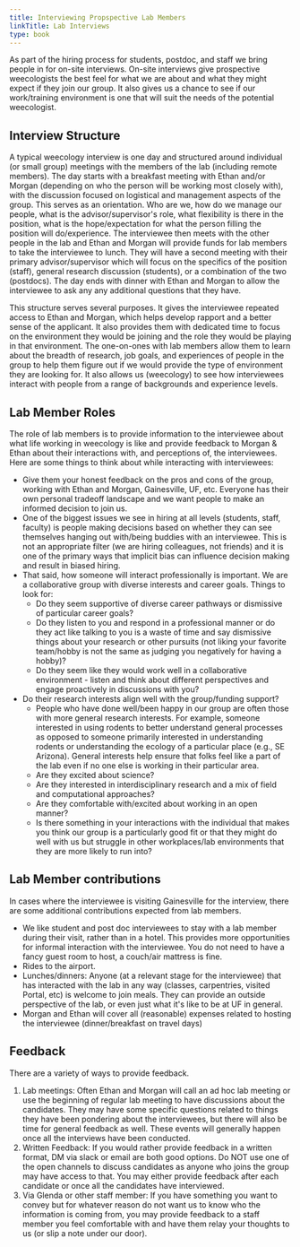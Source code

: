 ```yaml
---
title: Interviewing Propspective Lab Members
linkTitle: Lab Interviews
type: book
---
```


As part of the hiring process for students, postdoc, and staff we bring people in for on-site interviews. On-site interviews give prospective weecologists the best feel for what we are about and what they might expect if they join our group. It also gives us a chance to see if our work/training environment is one that will suit the needs of the potential weecologist.

## Interview Structure

A typical weecology interview is one day and structured around individual (or small group) meetings with the members of the lab (including remote members). The day starts with a breakfast meeting with Ethan and/or Morgan (depending on who the person will be working most closely with), with the discussion focused on logistical and management aspects of the group. This serves as an orientation. Who are we, how do we manage our people, what is the advisor/supervisor's role, what flexibility is there in the position, what is the hope/expectation for what the person filling the position will do/experience. The interviewee then meets with the other people in the lab and Ethan and Morgan will provide funds for lab members to take the interviewee to lunch. They will have a second meeting with their primary advisor/supervisor which will focus on the specifics of the position (staff), general research discussion (students), or a combination of the two (postdocs). The day ends with dinner with Ethan and Morgan to allow the interviewee to ask any any additional questions that they have.

This structure serves several  purposes. It gives the interviewee repeated access to Ethan and Morgan, which helps develop rapport and a better sense of the applicant. It also provides them with dedicated time to focus on the environment they would be joining and the role they would be playing in that environment. The one-on-ones with lab members allow them to learn about the breadth of research, job goals, and experiences of people in the group to help them figure out if we would provide the type of environment they are looking for. It also allows us (weecology) to see how interviewees interact with people from a range of backgrounds and experience levels.

## Lab Member Roles

The role of lab members is to provide information to the interviewee about what life working in weecology is like and provide feedback to Morgan & Ethan about their interactions with, and perceptions of, the interviewees. Here are some things to think about while interacting with interviewees:

* Give them your honest feedback on the pros and cons of the group, working with Ethan and Morgan, Gainesville, UF, etc. Everyone has their own personal tradeoff landscape and we want people to make an informed decision to join us.
* One of the biggest issues we see in hiring at all levels (students, staff, faculty) is people making decisions based on whether they can see themselves hanging out with/being buddies with an interviewee. This is not an appropriate filter (we are hiring colleagues, not friends) and it is one of the primary ways that implicit bias can influence decision making and result in biased hiring.   
* That said, how someone will interact professionally is important. We are a collaborative group with diverse interests and career goals. Things to look for: 
    * Do they seem supportive of diverse career pathways or dismissive of particular career goals?
    * Do they listen to you and respond in a professional manner or do they act like talking to you is a waste of time and say dismissive things about your research or other pursuits (not liking your favorite team/hobby is not the same as judging you negatively for having a hobby)?
    * Do they seem like they would work well in a collaborative environment - listen and think about different perspectives and engage proactively in discussions with you?
* Do their research interests align well with the group/funding support?
    * People who have done well/been happy in our group are often those with more general research interests. For example, someone interested in using rodents to better understand general processes as opposed to someone  primarily interested in understanding rodents or understanding the ecology of a particular place (e.g., SE Arizona). General interests help ensure that folks feel like a part of the lab even if no one else is working in their particular area.
    * Are they excited about science?
    * Are they interested in interdisciplinary research and a mix of field and computational approaches?
    * Are they comfortable with/excited about working in an open manner?
    * Is there something in your interactions with the individual that makes you think our group is a particularly good fit or that they might do well with us but struggle in other workplaces/lab environments that they are more likely to run into?

## Lab Member contributions

In cases where the interviewee is visiting Gainesville for the interview, there are some additional contributions expected from lab members.

* We like student and post doc interviewees to stay with a lab member during their visit, rather than in a hotel. This provides more opportunities for informal interaction with the interviewee. You do not need to have a fancy guest room to host, a couch/air mattress is fine.
* Rides to the airport. 
* Lunches/dinners: Anyone (at a relevant stage for the interviewee) that has interacted with the lab in any way (classes, carpentries, visited Portal, etc) is welcome to join meals. They can provide an outside perspective of the lab, or even just what it's like to be at UF in general.
* Morgan and Ethan will cover all (reasonable) expenses related to hosting the interviewee (dinner/breakfast on travel days)
 
## Feedback

There are a variety of ways to provide feedback.
1. Lab meetings: Often Ethan and Morgan will call an ad hoc lab meeting or use the beginning of regular lab meeting to have discussions about the candidates. They may have some specific questions related to things they have been pondering about the interviewees, but there will also be time for general feedback as well. These events will generally happen once all the interviews have been conducted.
2. Written Feedback: If you would rather provide feedback in a written format, DM via slack or email are both good options. Do NOT use one of the open channels to discuss candidates as anyone who joins the group may have access to that. You may either provide feedback after each candidate or once all the candidates have interviewed.
3. Via Glenda or other staff member: If you have something you want to convey but for whatever reason do not want us to know who the information is coming from, you may provide feedback to a staff member you feel comfortable with and have them relay your thoughts to us (or slip a note under our door). 

